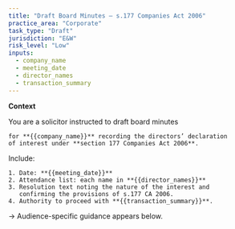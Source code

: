 ```yaml
---
title: "Draft Board Minutes – s.177 Companies Act 2006"
practice_area: "Corporate"
task_type: "Draft"
jurisdiction: "E&W"
risk_level: "Low"
inputs:
  - company_name
  - meeting_date
  - director_names
  - transaction_summary
---
```


**Context**

You are a solicitor instructed to draft board minutes
```text
for **{{company_name}}** recording the directors’ declaration
of interest under **section 177 Companies Act 2006**.
```

Include:

```text
1. Date: **{{meeting_date}}**
2. Attendance list: each name in **{{director_names}}**
3. Resolution text noting the nature of the interest and
   confirming the provisions of s.177 CA 2006.
4. Authority to proceed with **{{transaction_summary}}**.
```

→ Audience-specific guidance appears below.

